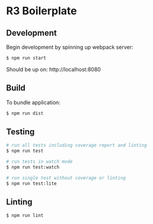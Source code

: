 R3 Boilerplate
========

Development
---
Begin development by spinning up webpack server:
```bash
$ npm run start
```
Should be up on: http://localhost:8080

Build
---

To bundle application:
```bash
$ npm run dist
```

Testing
---

```bash
# run all tests including coverage report and linting
$ npm run test

# run tests in watch mode
$ npm run test:watch

# run single test without coverage or linting
$ npm run test:lite
```

Linting
---
```bash
$ npm run lint
```
